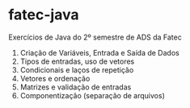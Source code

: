 # fatec-java
Exercícios de Java do 2º semestre de ADS da Fatec

1. Criação de Variáveis, Entrada e Saída de Dados
2. Tipos de entradas, uso de vetores
3. Condicionais e laços de repetição
4. Vetores e ordenação
5. Matrizes e validação de entradas
6. Componentização (separação de arquivos)
